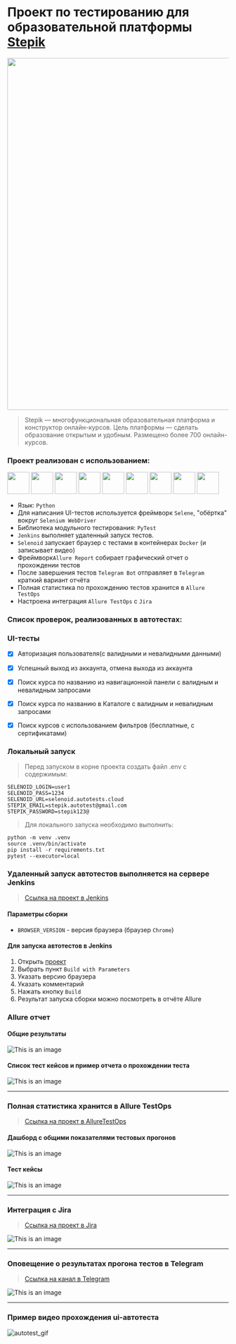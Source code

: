 # Проект по тестированию для образовательной платформы <a target="_blank" href="https://stepik.org/">Stepik</a>
<img src="https://raw.githubusercontent.com/balsis/media/refs/heads/main/stepik_autotest/screenshots/stepik_main_page.png" width="800"> 

> Stepik — многофункциональная образовательная платформа и конструктор
онлайн-курсов. Цель платформы — сделать образование открытым и удобным.
Размещено более 700 онлайн-курсов.

### Проект реализован с использованием:
<img src="https://raw.githubusercontent.com/balsis/media/refs/heads/main/stepik_autotest/icons/allure_report.png" width="50"> <img src="https://raw.githubusercontent.com/balsis/media/refs/heads/main/stepik_autotest/icons/allure_testops.png" width="50"> <img src="https://raw.githubusercontent.com/balsis/media/refs/heads/main/stepik_autotest/icons/jenkins.png" width="50"> <img src="https://raw.githubusercontent.com/balsis/media/refs/heads/main/stepik_autotest/icons/jira.png" width="50"> 
<img src="https://raw.githubusercontent.com/balsis/media/refs/heads/main/stepik_autotest/icons/pytest.png" width="50"> <img src="https://raw.githubusercontent.com/balsis/media/refs/heads/main/stepik_autotest/icons/selene.png" width="50"> <img src="https://raw.githubusercontent.com/balsis/media/refs/heads/main/stepik_autotest/icons/selenoid.png" width="50"> <img src="https://raw.githubusercontent.com/balsis/media/refs/heads/main/stepik_autotest/icons/tg.png" width="50"> <img src="https://raw.githubusercontent.com/balsis/media/refs/heads/main/stepik_autotest/icons/python-original.svg" width="50">

- Язык: `Python`
- Для написания UI-тестов используется фреймворк `Selene`, "обёртка" вокруг `Selenium WebDriver`
- Библиотека модульного тестирования: `PyTest`
- `Jenkins` выполняет удаленный запуск тестов.
- `Selenoid` запускает браузер с тестами в контейнерах `Docker` (и записывает видео)
- Фреймворк`Allure Report` собирает графический отчет о прохождении тестов
- После завершения тестов `Telegram Bot` отправляет в `Telegram` краткий вариант отчёта
- Полная статистика по прохождению тестов хранится в `Allure TestOps`
- Настроена интеграция `Allure TestOps` с `Jira`

### Список проверок, реализованных в автотестах:

### UI-тесты
- [x] Авторизация пользователя(c валидными и невалидными данными)
- [x] Успешный выход из аккаунта, отмена выхода из аккаунта
- [x] Поиск курса по названию из навигационной панели с валидным и невалидным запросами
- [x] Поиск курса по названию в Каталоге с валидным и невалидным запросами
- [x] Поиск курсов с использованием фильтров (бесплатные, с сертификатами)


### Локальный запуск
> Перед запуском в корне проекта создать файл .env с содержимым:
```
SELENOID_LOGIN=user1
SELENOID_PASS=1234
SELENOID_URL=selenoid.autotests.cloud
STEPIK_EMAIL=stepik.autotest@gmail.com
STEPIK_PASSWORD=stepik123@
```
> Для локального запуска необходимо выполнить:
```
python -m venv .venv
source .venv/bin/activate
pip install -r requirements.txt
pytest --executor=local
```

### Удаленный запуск автотестов выполняется на сервере Jenkins
> [Ссылка на проект в Jenkins](https://jenkins.autotests.cloud/job/018-artbalsis-stepik_autotests/)

#### Параметры сборки

- `BROWSER_VERSION` - версия браузера (браузер `Chrome`)

#### Для запуска автотестов в Jenkins

1. Открыть [проект](https://jenkins.autotests.cloud/job/018-artbalsis-stepik_autotests/)
2. Выбрать пункт `Build with Parameters`
3. Указать версию браузера
4. Указать комментарий
5. Нажать кнопку `Build`
6. Результат запуска сборки можно посмотреть в отчёте Allure

### Allure отчет

#### Общие результаты
![This is an image](https://raw.githubusercontent.com/balsis/media/refs/heads/main/stepik_autotest/screenshots/allure.png)
#### Список тест кейсов и пример отчета о прохождении теста
![This is an image](https://raw.githubusercontent.com/balsis/media/refs/heads/main/stepik_autotest/screenshots/allure_suites.png)

----
### Полная статистика хранится в Allure TestOps
> [Ссылка на проект в AllureTestOps](https://allure.autotests.cloud/project/4688/dashboards)

#### Дашборд с общими показателями тестовых прогонов

![This is an image](https://raw.githubusercontent.com/balsis/media/refs/heads/main/stepik_autotest/screenshots/allure_testops_dashboard.png)

#### Тест кейсы

![This is an image](https://raw.githubusercontent.com/balsis/media/refs/heads/main/stepik_autotest/screenshots/test_cases.png)

----

### Интеграция с Jira

> [Ссылка на проект в Jira](https://jira.autotests.cloud/browse/HOMEWORK-1427)

![This is an image](https://raw.githubusercontent.com/balsis/media/refs/heads/main/stepik_autotest/screenshots/jira_task.png)

----
### Оповещение о результатах прогона тестов в Telegram
> [Ссылка на канал в Telegram](https://t.me/litres_autotest)

![This is an image](https://raw.githubusercontent.com/balsis/media/refs/heads/main/stepik_autotest/screenshots/tg.png)

----
### Пример видео прохождения ui-автотеста
![autotest_gif](https://raw.githubusercontent.com/balsis/media/refs/heads/main/stepik_autotest/screenshots/video.gif)